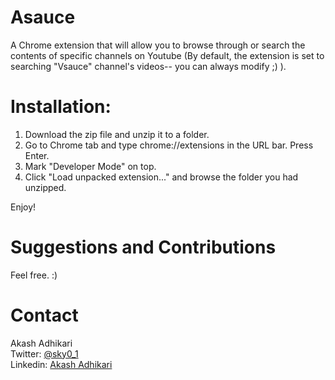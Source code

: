 # Asauce
A Chrome extension that will allow you to browse through or search the contents of specific channels on Youtube (By default, the extension is set to searching "Vsauce" channel's videos-- you can always modify ;) ).

# Installation:
1) Download the zip file and unzip it to a folder. <br>
2) Go to Chrome tab and type chrome://extensions in the URL bar. Press Enter. <br>
3) Mark "Developer Mode" on top. <br>
4) Click "Load unpacked extension..." and browse the folder you had unzipped. <br>

Enjoy! <br>


# Suggestions and Contributions
Feel free. :)

# Contact
Akash Adhikari<br>
Twitter: <a href="https://twitter.com/sky0_1">@sky0_1</a> <br>
Linkedin: <a href="https://www.linkedin.com/in/akashadh">Akash Adhikari</a>


